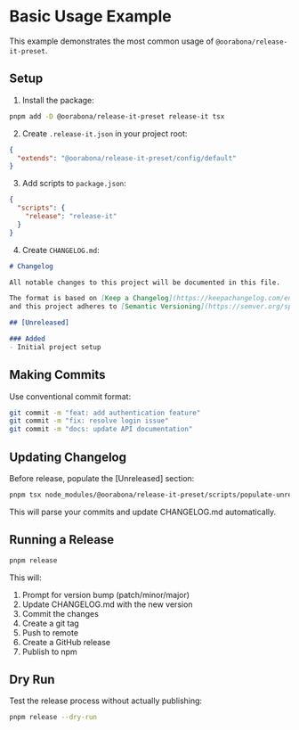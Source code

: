 # Basic Usage Example

This example demonstrates the most common usage of `@oorabona/release-it-preset`.

## Setup

1. Install the package:

```bash
pnpm add -D @oorabona/release-it-preset release-it tsx
```

2. Create `.release-it.json` in your project root:

```json
{
  "extends": "@oorabona/release-it-preset/config/default"
}
```

3. Add scripts to `package.json`:

```json
{
  "scripts": {
    "release": "release-it"
  }
}
```

4. Create `CHANGELOG.md`:

```markdown
# Changelog

All notable changes to this project will be documented in this file.

The format is based on [Keep a Changelog](https://keepachangelog.com/en/1.1.0/),
and this project adheres to [Semantic Versioning](https://semver.org/spec/v2.0.0.html).

## [Unreleased]

### Added
- Initial project setup
```

## Making Commits

Use conventional commit format:

```bash
git commit -m "feat: add authentication feature"
git commit -m "fix: resolve login issue"
git commit -m "docs: update API documentation"
```

## Updating Changelog

Before release, populate the [Unreleased] section:

```bash
pnpm tsx node_modules/@oorabona/release-it-preset/scripts/populate-unreleased-changelog.ts
```

This will parse your commits and update CHANGELOG.md automatically.

## Running a Release

```bash
pnpm release
```

This will:
1. Prompt for version bump (patch/minor/major)
2. Update CHANGELOG.md with the new version
3. Commit the changes
4. Create a git tag
5. Push to remote
6. Create a GitHub release
7. Publish to npm

## Dry Run

Test the release process without actually publishing:

```bash
pnpm release --dry-run
```
